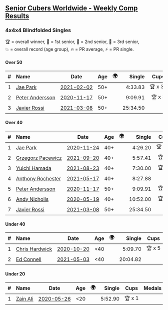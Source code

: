 <style>table {white-space: nowrap;}</style>
<link rel="stylesheet" type="text/css" href="/scw-comp/css/flags.css" />

## [Senior Cubers Worldwide - Weekly Comp Results](/scw-comp/results/)
### 4x4x4 Blindfolded Singles

<span style="white-space: nowrap;">🏆 = overall winner</span>, <span style="white-space: nowrap;">🥇 = 1st senior</span>, <span style="white-space: nowrap;">🥈 = 2nd senior</span>, <span style="white-space: nowrap;">🥉 = 3rd senior</span>, <span style="white-space: nowrap;">💥 = overall record (age group)</span>, <span style="white-space: nowrap;">🔥 = PR average</span>, <span style="white-space: nowrap;">⚡ = PR single</span>.

#### Over 50

| # | Name | Date | Age | 🌍 | Single | Cups | Medals | Achievements | Video |
| :--: | :-- | :--: | :--: | :--: | --: | :--: | :-- | :-- | :-- |
| 1 | [Jae Park](../../persons/jae_park/444bf.md) | [2021-02-02](../../results/2021-02-02/444bf.md) | 50+ | <i class="flag flag-US" /> | 4:33.83 | 🏆 x 33 | 🥇 x 36, 🥈 x 1, 🥉 x 1 | 💥 x 11, ⚡ x 11 | [Desktop](https://www.facebook.com/events/508664813631510/permalink/512024466628878) / [Mobile](https://m.facebook.com/events/508664813631510?view=permalink&id=512024466628878) |
| 2 | [Peter Andersson](../../persons/peter_andersson/444bf.md) | [2020-11-17](../../results/2020-11-17/444bf.md) | 50+ | <i class="flag flag-SE" /> | 9:09.91 | 🏆 x 3 | 🥇 x 4, 🥈 x 6 | 💥 x 4, ⚡ x 4 | [Desktop](https://www.facebook.com/events/475710776737006/permalink/476856053289145) / [Mobile](https://m.facebook.com/events/475710776737006?view=permalink&id=476856053289145) |
| 3 | [Javier Rossi](../../persons/javier_rossi/444bf.md) | [2021-03-08](../../results/2021-03-08/444bf.md) | 50+ | <i class="flag flag-AR" /> | 25:34.50 |  | 🥉 x 1 | ⚡ x 1 | [Desktop](https://www.facebook.com/100000123498724/videos/4425352847478788) / [Mobile](https://m.facebook.com/100000123498724/videos/4425352847478788) |

#### Over 40

| # | Name | Date | Age | 🌍 | Single | Cups | Medals | Achievements | Video |
| :--: | :-- | :--: | :--: | :--: | --: | :--: | :-- | :-- | :-- |
| 1 | [Jae Park](../../persons/jae_park/444bf.md) | [2020-11-24](../../results/2020-11-24/444bf.md) | 40+ | <i class="flag flag-US" /> | 4:26.20 | 🏆 x 33 | 🥇 x 36, 🥈 x 1, 🥉 x 1 | 💥 x 11, ⚡ x 11 | [Desktop](https://www.facebook.com/events/388171482493213/permalink/391123555531339) / [Mobile](https://m.facebook.com/events/388171482493213?view=permalink&id=391123555531339) |
| 2 | [Grzegorz Pacewicz](../../persons/grzegorz_pacewicz/444bf.md) | [2021-09-20](../../results/2021-09-20/444bf.md) | 40+ | <i class="flag flag-PL" /> | 5:57.41 | 🏆 x 4 | 🥇 x 4, 🥈 x 4 | ⚡ x 4 | [Desktop](https://www.facebook.com/events/161657459452919/permalink/163552705930061) / [Mobile](https://m.facebook.com/events/161657459452919?view=permalink&id=163552705930061) |
| 3 | [Yuichi Hamada](../../persons/yuichi_hamada/444bf.md) | [2021-08-23](../../results/2021-08-23/444bf.md) | 40+ | <i class="flag flag-JP" /> | 7:30.00 | 🏆 x 2 | 🥇 x 2, 🥈 x 2 | ⚡ x 2 | [Desktop](https://www.facebook.com/events/222639079875755/permalink/231807875625542) / [Mobile](https://m.facebook.com/events/222639079875755?view=permalink&id=231807875625542) |
| 4 | [Anthony Rochester](../../persons/anthony_rochester/444bf.md) | [2021-05-17](../../results/2021-05-17/444bf.md) | 40+ | <i class="flag flag-AU" /> | 8:27.88 |  | 🥈 x 3, 🥉 x 1 | ⚡ x 3 | [Desktop](https://www.facebook.com/events/1138256699977086/permalink/1139737763162313) / [Mobile](https://m.facebook.com/events/1138256699977086?view=permalink&id=1139737763162313) |
| 5 | [Peter Andersson](../../persons/peter_andersson/444bf.md) | [2020-11-17](../../results/2020-11-17/444bf.md) | 50+ | <i class="flag flag-SE" /> | 9:09.91 | 🏆 x 3 | 🥇 x 4, 🥈 x 6 | 💥 x 4, ⚡ x 4 | [Desktop](https://www.facebook.com/events/475710776737006/permalink/476856053289145) / [Mobile](https://m.facebook.com/events/475710776737006?view=permalink&id=476856053289145) |
| 6 | [Andy Nicholls](../../persons/andy_nicholls/444bf.md) | [2020-05-19](../../results/2020-05-19/444bf.md) | 40+ | <i class="flag flag-GB" /> | 10:52.00 | 🏆 x 1 | 🥇 x 1, 🥈 x 5 | ⚡ x 1 | [Desktop](https://www.facebook.com/events/2608037409484307/permalink/2609949869293061) / [Mobile](https://m.facebook.com/events/2608037409484307?view=permalink&id=2609949869293061) |
| 7 | [Javier Rossi](../../persons/javier_rossi/444bf.md) | [2021-03-08](../../results/2021-03-08/444bf.md) | 50+ | <i class="flag flag-AR" /> | 25:34.50 |  | 🥉 x 1 | ⚡ x 1 | [Desktop](https://www.facebook.com/100000123498724/videos/4425352847478788) / [Mobile](https://m.facebook.com/100000123498724/videos/4425352847478788) |

#### Under 40

| # | Name | Date | Age | 🌍 | Single | Cups | Medals | Achievements | Video |
| :--: | :-- | :--: | :--: | :--: | --: | :--: | :-- | :-- | :-- |
| 1 | [Chris Hardwick](../../persons/chris_hardwick/444bf.md) | [2020-10-20](../../results/2020-10-20/444bf.md) | <40 | <i class="flag flag-US" /> | 5:09.70 | 🏆 x 5 |  | 💥 x 4, 🔥 x 3, ⚡ x 7 | [Desktop](https://www.facebook.com/events/365280181488304/permalink/368032671213055) / [Mobile](https://m.facebook.com/events/365280181488304?view=permalink&id=368032671213055) |
| 2 | [Ed Connell](../../persons/ed_connell/444bf.md) | [2021-05-03](../../results/2021-05-03/444bf.md) | <40 | <i class="flag flag-IE" /> | 20:04.82 |  |  | ⚡ x 1 | [Desktop](https://www.facebook.com/events/300400098120799/permalink/303820197778789) / [Mobile](https://m.facebook.com/events/300400098120799?view=permalink&id=303820197778789) |

#### Under 20

| # | Name | Date | Age | 🌍 | Single | Cups | Medals | Achievements | Video |
| :--: | :-- | :--: | :--: | :--: | --: | :--: | :-- | :-- | :-- |
| 1 | [Zain Ali](../../persons/zain_ali/444bf.md) | [2020-05-26](../../results/2020-05-26/444bf.md) | <20 | <i class="flag flag-IN" /> | 5:52.90 | 🏆 x 1 |  | 💥 x 1, ⚡ x 1 | [Desktop](https://www.facebook.com/events/1531820936993798/permalink/1535234259985799) / [Mobile](https://m.facebook.com/events/1531820936993798?view=permalink&id=1535234259985799) |


<!-- Global site tag (gtag.js) - Google Analytics -->
<script async src="https://www.googletagmanager.com/gtag/js?id=UA-86348435-3"></script>
<script>window.dataLayer = window.dataLayer || []; function gtag() {dataLayer.push(arguments);} gtag('js', new Date()); gtag('config', 'UA-86348435-3');</script>
